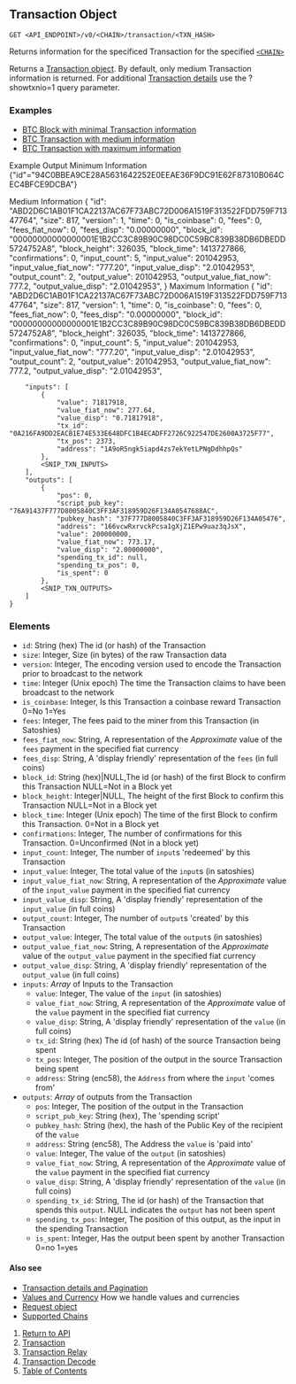 ## Transaction Object

    GET <API_ENDPOINT>/v0/<CHAIN>/transaction/<TXN_HASH>

Returns information for the specificed Transaction for the specified [`<CHAIN>`](../../notes/chains/)

Returns a [Transaction object](../transactionobject/). By default, only medium Transaction information is returned. For additional [Transaction details](../../notes/detailAndPagination/) use the
?showtxnio=1 query parameter. 

### Examples
* [BTC Block with minimal Transaction information](https://api.blockstrap.com/v0/btc/blockLatest?prettyprint=1)
* [BTC Transaction with medium information](https://api.blockstrap.com/v0/btc/transaction/ABD2D6C1AB01F1CA22137AC67F73ABC72D006A1519F313522FDD759F71347764?prettyprint=1)
* [BTC Transaction with maximum information](https://api.blockstrap.com/v0/btc/transaction/ABD2D6C1AB01F1CA22137AC67F73ABC72D006A1519F313522FDD759F71347764?showtxnio=1&prettyprint=1)


Example Output
Minimum Information
    {"id"="94C0BBEA9CE28A5631642252E0EEAE36F9DC91E62F87310B064CEC4BFCE9DCBA"}

Medium Information
    {
        "id": "ABD2D6C1AB01F1CA22137AC67F73ABC72D006A1519F313522FDD759F71347764",
        "size": 817,
        "version": 1,
        "time": 0,
        "is_coinbase": 0,
        "fees": 0,
        "fees_fiat_now": 0,
        "fees_disp": "0.00000000",
        "block_id": "00000000000000001E1B2CC3C89B90C98DC0C59BC839B38DB6DBEDD5724752A8",
        "block_height": 326035,
        "block_time": 1413727866,
        "confirmations": 0,
        "input_count": 5,
        "input_value": 201042953,
        "input_value_fiat_now": "777.20",
        "input_value_disp": "2.01042953",
        "output_count": 2,
        "output_value": 201042953,
        "output_value_fiat_now": 777.2,
        "output_value_disp": "2.01042953",
    }
Maximum Information
    {
        "id": "ABD2D6C1AB01F1CA22137AC67F73ABC72D006A1519F313522FDD759F71347764",
        "size": 817,
        "version": 1,
        "time": 0,
        "is_coinbase": 0,
        "fees": 0,
        "fees_fiat_now": 0,
        "fees_disp": "0.00000000",
        "block_id": "00000000000000001E1B2CC3C89B90C98DC0C59BC839B38DB6DBEDD5724752A8",
        "block_height": 326035,
        "block_time": 1413727866,
        "confirmations": 0,
        "input_count": 5,
        "input_value": 201042953,
        "input_value_fiat_now": "777.20",
        "input_value_disp": "2.01042953",
        "output_count": 2,
        "output_value": 201042953,
        "output_value_fiat_now": 777.2,
        "output_value_disp": "2.01042953",

        "inputs": [
            {
                "value": 71817918,
                "value_fiat_now": 277.64,
                "value_disp": "0.71817918",
                "tx_id": "0A216FA9DD2EACB1E74E533E648DFC1B4ECADFF2726C922547DE2600A3725F77",
                "tx_pos": 2373,
                "address": "1A9oR5ngk5iapd4zs7ekYetLPNgDdhhpQs"
            },
            <SNIP_TXN_INPUTS>
        ],
        "outputs": [
            {
                "pos": 0,
                "script_pub_key": "76A91437F777D8005840C3FF3AF318959D26F134A0547688AC",
                "pubkey_hash": "37F777D8005840C3FF3AF318959D26F134A05476",
                "address": "166vcwRxrvckPcsa1gXjZ1EPw9uaz3qJsX",
                "value": 200000000,
                "value_fiat_now": 773.17,
                "value_disp": "2.00000000",
                "spending_tx_id": null,
                "spending_tx_pos": 0,
                "is_spent": 0
            },
            <SNIP_TXN_OUTPUTS>
        ]
    }

### Elements
* `id`: String (hex) The id (or hash) of the Transaction
* `size`: Integer, Size (in bytes) of the raw Transaction data
* `version`: Integer, The encoding version used to encode the Transaction prior to broadcast to the network
* `time`: Integer (Unix epoch) The time the Transaction claims to have been broadcast to the network
* `is_coinbase`: Integer, Is this Transaction a coinbase reward Transaction 0=No 1=Yes
* `fees`: Integer, The fees paid to the miner from this Transaction (in Satoshies)
* `fees_fiat_now`: String, A representation of the *Approximate* value of the `fees` payment in the specified fiat currency
* `fees_disp`: String, A 'display friendly' representation of the `fees` (in full coins)
* `block_id`: String (hex)|NULL,The id (or hash) of the first Block to confirm this Transaction NULL=Not in a Block yet
* `block_height`: Integer|NULL, The height of the first Block to confirm this Transaction NULL=Not in a Block yet
* `block_time`: Integer (Unix epoch) The time of the first Block to confirm this Transaction. 0=Not in a Block yet
* `confirmations`: Integer, The number of confirmations for this Transaction. 0=Unconfirmed (Not in a block yet)
* `input_count`: Integer, The number of `input`s 'redeemed' by this Transaction
* `input_value`: Integer, The total value of the `input`s (in satoshies)
* `input_value_fiat_now`: String, A representation of the *Approximate* value of the `input_value` payment in the specified fiat currency
* `input_value_disp`: String, A 'display friendly' representation of the `input_value` (in full coins)
* `output_count`: Integer, The number of `output`s 'created' by this Transaction
* `output_value`: Integer, The total value of the `output`s (in satoshies)
* `output_value_fiat_now`: String, A representation of the *Approximate* value of the `output_value` payment in the specified fiat currency
* `output_value_disp`: String, A 'display friendly' representation of the `output_value` (in full coins)
* `inputs`: *Array* of Inputs to the Transaction
    * `value`: Integer, The value of the `input` (in satoshies)
    * `value_fiat_now`: String, A representation of the *Approximate* value of the `value` payment in the specified fiat currency
    * `value_disp`: String, A 'display friendly' representation of the `value` (in full coins)
    * `tx_id`: String (hex) The id (of hash) of the source Transaction being spent
    * `tx_pos`: Integer, The position of the output in the source Transaction being spent
    * `address`: String (enc58), the `Address` from where the `input` 'comes from'
* `outputs`: *Array* of outputs from the Transaction
    * `pos`: Integer, The position of the output in the Transaction
    * `script_pub_key`: String (hex), The 'spending script'
    * `pubkey_hash`: String (hex), the hash of the Public Key of the recipient of the `value`
    * `address`: String (enc58), The Address the `value` is 'paid into'
    * `value`: Integer, The value of the `output` (in satoshies)
    * `value_fiat_now`: String, A representation of the *Approximate* value of the `value` payment in the specified fiat currency 
    * `value_disp`: String, A 'display friendly' representation of the `value` (in full coins)
    * `spending_tx_id`: String, The id (or hash) of the Transaction that spends this `output`. NULL indicates the `output` has not been spent
    * `spending_tx_pos`: Integer, The position of this output, as the input in the spending Transaction
    * `is_spent`: Integer, Has the output been spent by another Transaction 0=no 1=yes

#### Also see
* [Transaction details and Pagination](../../notes/detailAndPagination/)
* [Values and Currency](../../notes/valuesAndCurrencies/) How we handle values and currencies
* [Request object](../../notes/requestobject/)
* [Supported Chains](../../notes/chains/)

1. [Return to API](../../../)
1. [Transaction](../transaction/)
1. [Transaction Relay](../transactionRelay/)
1. [Transaction Decode](../transactionDecode/)
1. [Table of Contents](../../../../../)
